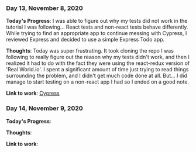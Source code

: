 ### Day 13, November 8, 2020

**Today's Progress**: I was able to figure out why my tests did not work in the tutorial I was following... React tests and non-react tests behave differently. While trying to find an appropriate app to continue messing with Cypress, I reviewed Express and decided to use a simple Express Todo app.

**Thoughts**: Today was super frustrating. It took cloning the repo I was following to really figure out the reason why my tests didn't work, and then I realized it had to do with the fact they were using the react-redux version of 'Real World.io'. I spent a significant amount of time just trying to read things surrounding the problem, and I didn't get much code done at all. But... I did manage to start testing on a non-react app I had so I ended on a good note.

**Link to work**: [Cypress](https://github.com/jdemarc/cypress-playground)

### Day 14, November 9, 2020

**Today's Progress**:

**Thoughts**:

**Link to work**: